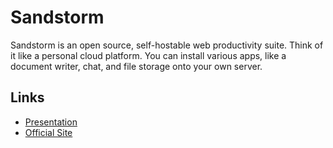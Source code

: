 # Sandstorm

Sandstorm is an open source, self-hostable web productivity suite. Think of it like a personal cloud platform. You can install various apps, like a document writer, chat, and file storage onto your own server. 

## Links

- [Presentation](https://docs.google.com/presentation/d/1Vb1Ne3TorV_eH6cTcq2gvRu_yjNQmdcmIWP4Uc05kHM/edit?usp=sharing)
- [Official Site](https://sandstorm.io/)